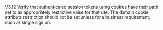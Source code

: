 V3.12 Verify that authenticated session tokens using cookies have their path set to an appropriately restrictive value for that site. The domain cookie attribute restriction should not be set unless for a business requirement, such as single sign on.